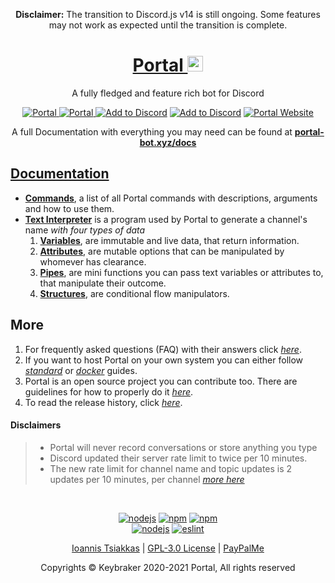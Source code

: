 <p align="center">
    <strong>Disclaimer:</strong> The transition to Discord.js v14 is still ongoing. Some features may not work as expected until the transition is complete.
</p>

<h1 align="center">
    <a href="https://portal-bot.xyz" target="_blank">
        Portal <img src="https://github.com/keybraker/portal/blob/master/src/assets/img/portal_logo.png" alt="Portal logo" width="25" height="25">
    </a>
</h1>

<p align="center">A fully fledged and feature rich bot for Discord</p>

<!-- <p align="center">
    Automatic voice channel generation with live name update<br>
    Music player that is clean and clutter-free, all from one channel<br>
    Assigns and strips roles from users with a single reaction<br>
    Create temporary "focus" channels for private conversations<br>
    Portal will keep you up to speed, with voice announcements<br>
    Get the latest on many topics, from weather to corona to news<br>
    You can create URL-only text channels<br>
</p> -->

<p align="center">
    <a href="https://top.gg/bot/704400876860735569">
        <img src="https://top.gg/api/widget/status/704400876860735569.svg?noavatar=true" alt="Portal" />
    </a>
    <a href="https://top.gg/bot/704400876860735569">
        <img src="https://top.gg/api/widget/upvotes/704400876860735569.svg?noavatar=true" alt="Portal" />
    </a>
    <a href="https://discord.com/api/oauth2/authorize?client_id=704400876860735569&permissions=8&redirect_uri=http%3A%2F%2Fwww.localhost%3A4000%2Fpremium%2F&scope=bot"><img src="https://img.shields.io/badge/📥-Add%20to%20Discord-blue" alt="Add to Discord" /></a>
    <a href="https://discord.gg/WrMUzJYyzJ"><img src="https://img.shields.io/badge/Discord-Portal%20Official-green" alt="Add to Discord" /></a>
    <a href="https://portal-bot.xyz"><img src="https://img.shields.io/badge/Portal-Website%20Official-red" alt="Portal Website" /></a>
</p>

<p align="center">A full Documentation with everything you may need can be found at <b><a href="https://portal-bot.xyz/docs/">portal-bot.xyz/docs</b></p>

## Documentation

- **[Commands](https://portal-bot.xyz/docs/commands/description)**, a list of all Portal commands with descriptions, arguments and how to use them.
- **[Text Interpreter](https://portal-bot.xyz/docs/interpreter/description)** is a program used by Portal to generate a channel's name _with four types of data_
  1. **[Variables](https://portal-bot.xyz/docs/interpreter/objects/variables/description)**, are immutable and live data, that return information.
  2. **[Attributes](https://portal-bot.xyz/docs/interpreter/objects/attributes/description)**, are mutable options that can be manipulated by whomever has clearance.
  3. **[Pipes](https://portal-bot.xyz/docs/interpreter/objects/pipes/description)**, are mini functions you can pass text variables or attributes to, that manipulate their outcome.
  4. **[Structures](https://portal-bot.xyz/docs/interpreter/objects/structures/description)**, are conditional flow manipulators.

## More

1. For frequently asked questions (FAQ) with their answers click _[here](https://portal-bot.xyz/help/#faq)_.
2. If you want to host Portal on your own system you can either follow _[standard](https://portal-bot.xyz/hosting/standard/prerequisites)_ or _[docker](https://portal-bot.xyz/hosting/docker/prerequisites)_ guides.
3. Portal is an open source project you can contribute too. There are guidelines for how to properly do it _[here](https://github.com/keybraker/portal/blob/master/docs/CONTRIBUTING.md)_.
4. To read the release history, click _[here](https://portal-bot.xyz/blog)_.

#### Disclaimers

> - Portal will never record conversations or store anything you type
> - Discord updated their server rate limit to twice per 10 minutes.<br>
> - The new rate limit for channel name and topic updates is 2 updates per 10 minutes, per channel _[more here](https://github.com/discordjs/discord.js/issues/4327)_

<br>

<p align="center">
    <a href="https://nodejs.org/en/"><img src="https://img.shields.io/badge/node-14.16.0-blue" alt="nodejs" /></a>
    <a href="https://www.npmjs.com/"><img src="https://img.shields.io/badge/npm-7.7.5-blue" alt="npm" /></a>
    <a href="https://www.npmjs.com/"><img src="https://img.shields.io/badge/discord.js-12.5.1-blue" alt="npm" /></a></br>
    <a href="https://github.com/keybraker/Portal/actions/workflows/nodejs.yml"><img src="https://github.com/keybraker/Portal/actions/workflows/nodejs.yml/badge.svg" alt="nodejs" /></a>
    <a href="https://github.com/keybraker/Portal/actions/workflows/eslint.yml"><img src="https://github.com/keybraker/Portal/actions/workflows/eslint.yml/badge.svg" alt="eslint" /></a>
</p>

<p align="center">
   <a href="https://github.com/keybraker">Ioannis Tsiakkas</a> | <a href="http://www.gnu.org/philosophy/free-sw.html">GPL-3.0 License</a> | <a href="https://www.paypal.com/paypalme/tsiakkas">PayPalMe</a>
</p>
   
<p align="center">Copyrights © Keybraker 2020-2021 Portal, All rights reserved</p>
